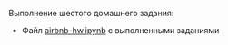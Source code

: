 Выполнение шестого домашнего задания:   
- Файл [airbnb-hw.ipynb](/hw-6/airbnb-hw.ipynb) с выполненными заданиями   
